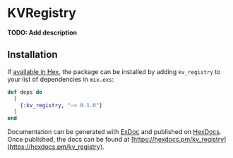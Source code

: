 # KVRegistry

**TODO: Add description**

## Installation

If [available in Hex](https://hex.pm/docs/publish), the package can be installed
by adding `kv_registry` to your list of dependencies in `mix.exs`:

```elixir
def deps do
  [
    {:kv_registry, "~> 0.1.0"}
  ]
end
```

Documentation can be generated with [ExDoc](https://github.com/elixir-lang/ex_doc)
and published on [HexDocs](https://hexdocs.pm). Once published, the docs can
be found at [https://hexdocs.pm/kv_registry](https://hexdocs.pm/kv_registry).


